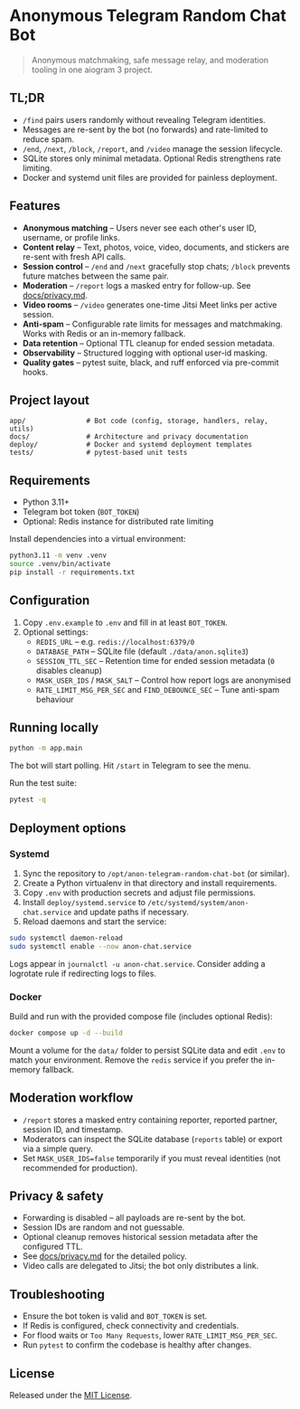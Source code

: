 # Anonymous Telegram Random Chat Bot

> Anonymous matchmaking, safe message relay, and moderation tooling in one
> aiogram 3 project.

## TL;DR

* `/find` pairs users randomly without revealing Telegram identities.
* Messages are re-sent by the bot (no forwards) and rate-limited to reduce spam.
* `/end`, `/next`, `/block`, `/report`, and `/video` manage the session lifecycle.
* SQLite stores only minimal metadata. Optional Redis strengthens rate limiting.
* Docker and systemd unit files are provided for painless deployment.

## Features

* **Anonymous matching** – Users never see each other's user ID, username, or profile links.
* **Content relay** – Text, photos, voice, video, documents, and stickers are re-sent with fresh API calls.
* **Session control** – `/end` and `/next` gracefully stop chats; `/block` prevents future matches between the same pair.
* **Moderation** – `/report` logs a masked entry for follow-up. See [docs/privacy.md](docs/privacy.md).
* **Video rooms** – `/video` generates one-time Jitsi Meet links per active session.
* **Anti-spam** – Configurable rate limits for messages and matchmaking. Works with Redis or an in-memory fallback.
* **Data retention** – Optional TTL cleanup for ended session metadata.
* **Observability** – Structured logging with optional user-id masking.
* **Quality gates** – pytest suite, black, and ruff enforced via pre-commit hooks.

## Project layout

```
app/               # Bot code (config, storage, handlers, relay, utils)
docs/              # Architecture and privacy documentation
deploy/            # Docker and systemd deployment templates
tests/             # pytest-based unit tests
```

## Requirements

* Python 3.11+
* Telegram bot token (`BOT_TOKEN`)
* Optional: Redis instance for distributed rate limiting

Install dependencies into a virtual environment:

```bash
python3.11 -m venv .venv
source .venv/bin/activate
pip install -r requirements.txt
```

## Configuration

1. Copy `.env.example` to `.env` and fill in at least `BOT_TOKEN`.
2. Optional settings:
   * `REDIS_URL` – e.g. `redis://localhost:6379/0`
   * `DATABASE_PATH` – SQLite file (default `./data/anon.sqlite3`)
   * `SESSION_TTL_SEC` – Retention time for ended session metadata (`0` disables cleanup)
   * `MASK_USER_IDS` / `MASK_SALT` – Control how report logs are anonymised
   * `RATE_LIMIT_MSG_PER_SEC` and `FIND_DEBOUNCE_SEC` – Tune anti-spam behaviour

## Running locally

```bash
python -m app.main
```

The bot will start polling. Hit `/start` in Telegram to see the menu.

Run the test suite:

```bash
pytest -q
```

## Deployment options

### Systemd

1. Sync the repository to `/opt/anon-telegram-random-chat-bot` (or similar).
2. Create a Python virtualenv in that directory and install requirements.
3. Copy `.env` with production secrets and adjust file permissions.
4. Install `deploy/systemd.service` to `/etc/systemd/system/anon-chat.service` and
   update paths if necessary.
5. Reload daemons and start the service:

```bash
sudo systemctl daemon-reload
sudo systemctl enable --now anon-chat.service
```

Logs appear in `journalctl -u anon-chat.service`. Consider adding a logrotate rule
if redirecting logs to files.

### Docker

Build and run with the provided compose file (includes optional Redis):

```bash
docker compose up -d --build
```

Mount a volume for the `data/` folder to persist SQLite data and edit `.env` to
match your environment. Remove the `redis` service if you prefer the in-memory
fallback.

## Moderation workflow

* `/report` stores a masked entry containing reporter, reported partner, session
  ID, and timestamp.
* Moderators can inspect the SQLite database (`reports` table) or export via a
  simple query.
* Set `MASK_USER_IDS=false` temporarily if you must reveal identities (not
  recommended for production).

## Privacy & safety

* Forwarding is disabled – all payloads are re-sent by the bot.
* Session IDs are random and not guessable.
* Optional cleanup removes historical session metadata after the configured TTL.
* See [docs/privacy.md](docs/privacy.md) for the detailed policy.
* Video calls are delegated to Jitsi; the bot only distributes a link.

## Troubleshooting

* Ensure the bot token is valid and `BOT_TOKEN` is set.
* If Redis is configured, check connectivity and credentials.
* For flood waits or `Too Many Requests`, lower `RATE_LIMIT_MSG_PER_SEC`.
* Run `pytest` to confirm the codebase is healthy after changes.

## License

Released under the [MIT License](LICENSE).
